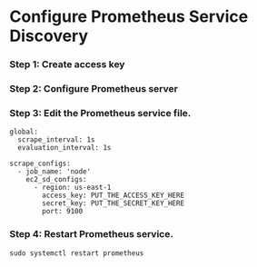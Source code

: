 # Configure Prometheus Service Discovery
### Step 1: Create access key 
### Step 2: Configure Prometheus server
### Step 3: Edit the Prometheus service file.
```
global:
  scrape_interval: 1s
  evaluation_interval: 1s

scrape_configs:
  - job_name: 'node'
    ec2_sd_configs:
      - region: us-east-1
        access_key: PUT_THE_ACCESS_KEY_HERE
        secret_key: PUT_THE_SECRET_KEY_HERE
        port: 9100
```
### Step 4: Restart Prometheus service.
```
sudo systemctl restart prometheus
```
